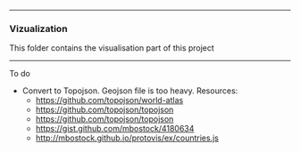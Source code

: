  --------
 ### Vizualization
This folder contains the visualisation part of this project

---
To do 

 * Convert to Topojson. Geojson  file  is too heavy. Resources:
     * https://github.com/topojson/world-atlas
     * https://github.com/topojson/topojson
     * https://github.com/topojson/topojson
     * https://gist.github.com/mbostock/4180634
     * http://mbostock.github.io/protovis/ex/countries.js
